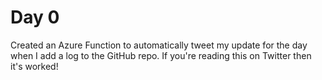 # Day 0

Created an Azure Function to automatically tweet my update for the day when I add a log to the GitHub repo. If you're reading this on Twitter then it's worked!
